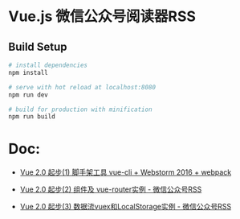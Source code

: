 # Vue.js 微信公众号阅读器RSS

## Build Setup

``` bash
# install dependencies
npm install

# serve with hot reload at localhost:8080
npm run dev

# build for production with minification
npm run build
```

# Doc:
- [Vue 2.0 起步(1) 脚手架工具 vue-cli + Webstorm 2016 + webpack](http://www.jianshu.com/p/ab778fde3b99)

- [Vue 2.0 起步(2) 组件及 vue-router实例 - 微信公众号RSS](http://www.jianshu.com/p/63e7f9d61706)

- [Vue 2.0 起步(3) 数据流vuex和LocalStorage实例 - 微信公众号RSS](http://www.jianshu.com/p/fb758398268a)
